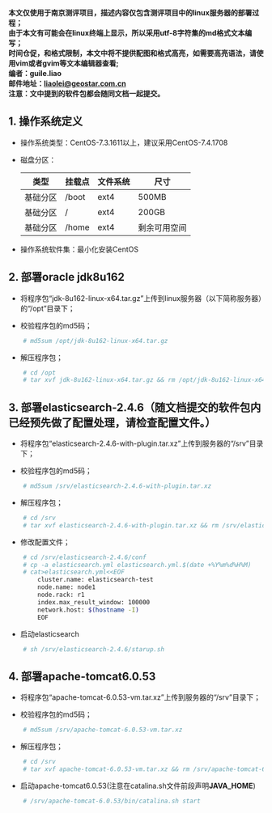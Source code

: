 

**本文仅使用于南京测评项目，描述内容仅包含测评项目中的linux服务器的部署过程；**  
**由于本文有可能会在linux终端上显示，所以采用utf-8字符集的md格式文本编写；**  
**时间仓促，和格式限制，本文中将不提供配图和格式高亮，如需要高亮语法，请使用vim或者gvim等文本编辑器查看;**  
**编者：guile.liao**  
**邮件地址：liaolei@geostar.com.cn**  
**注意：文中提到的软件包都会随同文档一起提交。**  



## 1. 操作系统定义

 - 操作系统类型：CentOS-7.3.1611以上，建议采用CentOS-7.4.1708

 - 磁盘分区：

    |类型|挂载点|文件系统|尺寸|  
    |-|-|-|-| 
    |基础分区|/boot|ext4|500MB|  
    |基础分区|/|ext4|200GB|  
    |基础分区|/home|ext4|剩余可用空间|  

 - 操作系统软件集：最小化安装CentOS

## 2. 部署oracle jdk8u162

 - 将程序包“jdk-8u162-linux-x64.tar.gz”上传到linux服务器（以下简称服务器）的“/opt”目录下；

 - 校验程序包的md5码；
```bash
	# md5sum /opt/jdk-8u162-linux-x64.tar.gz
```
 - 解压程序包；
```bash
	# cd /opt
	# tar xvf jdk-8u162-linux-x64.tar.gz && rm /opt/jdk-8u162-linux-x64.tar.gz -rf
```

## 3. 部署elasticsearch-2.4.6（随文档提交的软件包内已经预先做了配置处理，请检查配置文件。）

 - 将程序包“elasticsearch-2.4.6-with-plugin.tar.xz”上传到服务器的“/srv”目录下；

 - 校验程序包的md5码；
```bash
	# md5sum /srv/elasticsearch-2.4.6-with-plugin.tar.xz
```
 - 解压程序包；
```bash
	# cd /srv
	# tar xvf elasticsearch-2.4.6-with-plugin.tar.xz && rm /srv/elasticsearch-2.4.6-with-plugin.tar.xz -rf
```
 - 修改配置文件；
```bash
	# cd /srv/elasticsearch-2.4.6/conf
	# cp -a elasticsearch.yml elasticsearch.yml.$(date +%Y%m%d%H%M)
	# cat>elasticsearch.yml<<EOF
		cluster.name: elasticsearch-test
		node.name: node1
		node.rack: r1
		index.max_result_window: 100000
		network.host: $(hostname -I)
		EOF
```
 - 启动elasticsearch
```bash
	# sh /srv/elasticsearch-2.4.6/starup.sh
```

## 4. 部署apache-tomcat6.0.53

 - 将程序包“apache-tomcat-6.0.53-vm.tar.xz”上传到服务器的“/srv”目录下；

 - 校验程序包的md5码；
```bash
	# md5sum /srv/apache-tomcat-6.0.53-vm.tar.xz
```
 - 解压程序包；
```bash
	# cd /srv
	# tar xvf apache-tomcat-6.0.53-vm.tar.xz && rm /srv/apache-tomcat-6.0.53-vm.tar.xz -rf
```
 - 启动apache-tomcat6.0.53(注意在catalina.sh文件前段声明**JAVA_HOME**)
```bash
	# /srv/apache-tomcat-6.0.53/bin/catalina.sh start
```

